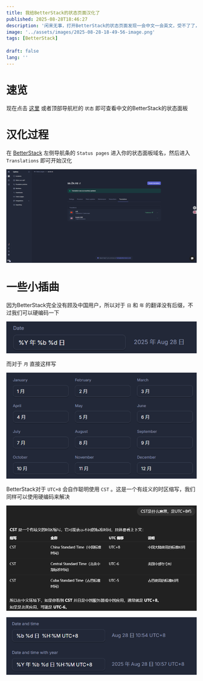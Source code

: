 ```yaml
---
title: 我给BetterStack的状态页面汉化了
published: 2025-08-28T18:46:27
description: '闲来无事，打开BetterStack的状态页面发现一会中文一会英文，受不了了，全部汉化！'
image: '../assets/images/2025-08-28-18-49-56-image.png'
tags: [BetterStack]

draft: false 
lang: ''
---
```


# 速览

现在点击 [这里](https://ss.2x.nz) 或者顶部导航栏的 `状态` 即可查看中文的BetterStack的状态面板

# 汉化过程

在 [BetterStack](https://uptime.betterstack.com/) 左侧导航条的 `Status pages` 进入你的状态面板域名，然后进入 `Translations` 即可开始汉化

![](../assets/images/2025-08-28-18-52-03-image.png)

# 一些小插曲

因为BetterStack完全没有顾及中国用户，所以对于 `日` 和 `年` 的翻译没有后缀，不过我们可以硬编码一下

![](../assets/images/2025-08-28-18-57-52-image.png)

而对于 `月` 直接这样写

![](../assets/images/2025-08-28-18-58-30-image.png)

BetterStack对于 `UTC+8` 会自作聪明使用 `CST` 。这是一个有歧义的时区缩写，我们同样可以使用硬编码来解决

![](../assets/images/2025-08-28-18-56-39-image.png)

![](../assets/images/2025-08-28-18-58-45-image.png)
